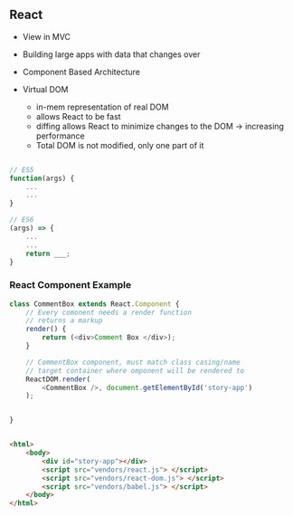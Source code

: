 ## React 

* View in MVC
* Building large apps with data that changes over
* Component Based Architecture


* Virtual DOM 
    - in-mem representation of real DOM 
    - allows React to be fast 
    - diffing allows React to minimize changes to the DOM -> increasing performance 
    - Total DOM is not modified, only one part of it 



```javascript

// ES5
function(args) {
    ...
    ...
}

// ES6 
(args) => {
    ...
    ...
    return ___;
}

```


### React Component Example

```javascript
class CommentBox extends React.Component {
    // Every comonent needs a render function 
    // returns a markup 
    render() {
        return (<div>Comment Box </div>);
    }

    // CommentBox component, must match class casing/name 
    // target container where omponent will be rendered to 
    ReactDOM.render( 
        <CommentBox />, document.getElementById('story-app')
    );


}
```

```html

<html>
    <body>
        <div id="story-app"></div>
        <script src="vendors/react.js"> </script>
        <script src="vendors/react-dom.js"> </script>
        <script src="vendors/babel.js"> </script> 
    </body>
</html>

```